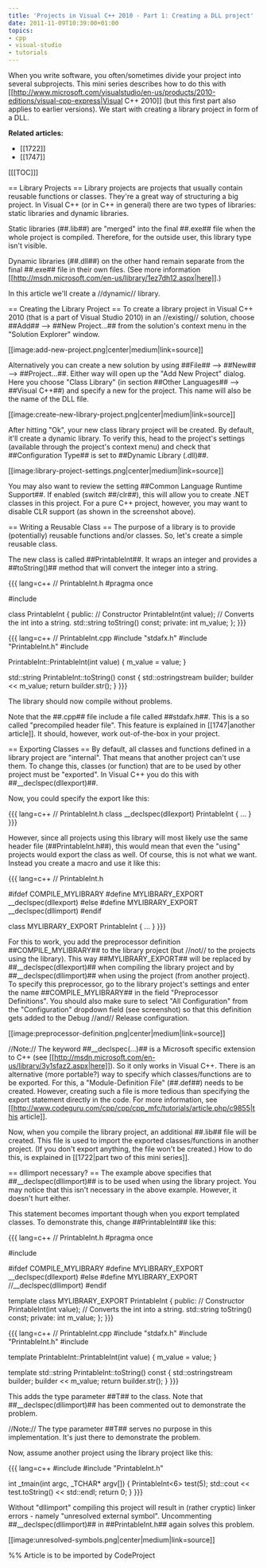 ```yaml
---
title: 'Projects in Visual C++ 2010 - Part 1: Creating a DLL project'
date: 2011-11-09T10:39:00+01:00
topics:
- cpp
- visual-studio
- tutorials
---
```


When you write software, you often/sometimes divide your project into several subprojects. This mini series describes how to do this with [[http://www.microsoft.com/visualstudio/en-us/products/2010-editions/visual-cpp-express|Visual C++ 2010]] (but this first part also applies to earlier versions). We start with creating a library project in form of a DLL.

**Related articles:**
 * [[1722]]
 * [[1747]]

<!--more-->

[[[TOC]]]

== Library Projects ==
Library projects are projects that usually contain reusable functions or classes. They're a great way of structuring a big project. In Visual C++ (or in C++ in general) there are two types of libraries: static libraries and dynamic libraries.

Static libraries (##.lib##) are "merged" into the final ##.exe## file when the whole project is compiled. Therefore, for the outside user, this library type isn't visible.

Dynamic libraries (##.dll##) on the other hand remain separate from the final ##.exe## file in their own files. (See more information [[http://msdn.microsoft.com/en-us/library/1ez7dh12.aspx|here]].)

In this article we'll create a //dynamic// library.

== Creating the Library Project ==
To create a library project in Visual C++ 2010 (that is a part of Visual Studio 2010) in an //existing// solution, choose ##Add## --> ##New Project...## from the solution's context menu in the "Solution Explorer" window.

[[image:add-new-project.png|center|medium|link=source]]

Alternatively you can create a new solution by using ##File## --> ##New## --> ##Project...##. Either way will open up the "Add New Project" dialog. Here you choose "Class Library" (in section ##Other Languages## --> ##Visual C++##) and specify a new for the project. This name will also be the name of the DLL file.

[[image:create-new-library-project.png|center|medium|link=source]]

After hitting "Ok", your new class library project will be created. By default, it'll create a dynamic library. To verify this, head to the project's settings (available through the project's context menu) and check that ##Configuration Type## is set to ##Dynamic Library (.dll)##.

[[image:library-project-settings.png|center|medium|link=source]]

You may also want to review the setting ##Common Language Runtime Support##. If enabled (switch ##/clr##), this will allow you to create .NET classes in this project. For a pure C++ project, however, you may want to disable CLR support (as shown in the screenshot above).

== Writing a Reusable Class ==
The purpose of a library is to provide (potentially) reusable functions and/or classes. So, let's create a simple reusable class.

The new class is called ##PrintableInt##. It wraps an integer and provides a ##toString()## method that will convert the integer into a string.

{{{ lang=c++
// PrintableInt.h
#pragma once

#include <string>

class PrintableInt
{
public:
  // Constructor
  PrintableInt(int value);
  // Converts the int into a string.
  std::string toString() const;
private:
  int m_value;
};
}}}

{{{ lang=c++
// PrintableInt.cpp
#include "stdafx.h"
#include "PrintableInt.h"
#include <sstream>

PrintableInt::PrintableInt(int value)
{
  m_value = value;
}

std::string PrintableInt::toString() const
{
  std::ostringstream builder;
  builder << m_value;
  return builder.str();
}
}}}

The library should now compile without problems.

Note that the ##.cpp## file include a file called ##stdafx.h##. This is a so called "precompiled header file". This feature is explained in [[1747|another article]]. It should, however, work out-of-the-box in your project.

== Exporting Classes ==
By default, all classes and functions defined in a library project are "internal". That means that another project can't use them. To change this, classes (or function) that are to be used by other project must be "exported". In Visual C++ you do this with ##__declspec(dllexport)##.

Now, you could specify the export like this:

{{{ lang=c++
// PrintableInt.h
class __declspec(dllexport) PrintableInt
{
  ...
}
}}}

However, since all projects using this library will most likely use the same header file (##PrintableInt.h##), this would mean that even the "using" projects would export the class as well. Of course, this is not what we want. Instead you create a macro and use it like this:

{{{ lang=c++
// PrintableInt.h

#ifdef COMPILE_MYLIBRARY
  #define MYLIBRARY_EXPORT __declspec(dllexport)
#else
  #define MYLIBRARY_EXPORT __declspec(dllimport)
#endif

class MYLIBRARY_EXPORT PrintableInt
{
  ...
}
}}}

For this to work, you add the preprocessor definition ##COMPILE_MYLIBRARY## to the library project (but //not// to the projects using the library). This way ##MYLIBRARY_EXPORT## will be replaced by ##__declspec(dllexport)## when compiling the library project and by ##__declspec(dllimport)## when using the project (from another project). To specify this preprocessor, go to the library project's settings and enter the name ##COMPILE_MYLIBRARY## in the field "Preprocessor Definitions". You should also make sure to select "All Configuration" from the "Configuration" dropdown field (see screenshot) so that this definition gets added to the Debug //and// Release configuration.

[[image:preprocessor-definition.png|center|medium|link=source]]

//Note:// The keyword ##__declspec(...)## is a Microsoft specific extension to C++ (see [[http://msdn.microsoft.com/en-us/library/3y1sfaz2.aspx|here]]). So it only works in Visual C++. There is an alternative (more portable?) way to specify which classes/functions are to be exported. For this, a "Module-Definition File" (##.def##) needs to be created. However, creating such a file is more tedious than specifying the export statement directly in the code. For more information, see [[http://www.codeguru.com/cpp/cpp/cpp_mfc/tutorials/article.php/c9855|this article]].

Now, when you compile the library project, an additional ##.lib## file will be created. This file is used to import the exported classes/functions in another project. (If you don't export anything, the file won't be created.) How to do this, is explained in [[1722|part two of this mini series]].

== dllimport necessary? ==
The example above specifies that ##__declspec(dllimport)## is to be used when using the library project. You may notice that this isn't necessary in the above example. However, it doesn't hurt either.

This statement becomes important though when you export templated classes. To demonstrate this, change ##PrintableInt## like this:

{{{ lang=c++
// PrintableInt.h
#pragma once

#include <string>

#ifdef COMPILE_MYLIBRARY
  #define MYLIBRARY_EXPORT __declspec(dllexport)
#else
  #define MYLIBRARY_EXPORT //__declspec(dllimport)
#endif

template<int T>
class MYLIBRARY_EXPORT PrintableInt
{
public:
  // Constructor
  PrintableInt(int value);
  // Converts the int into a string.
  std::string toString() const;
private:
  int m_value;
};
}}}

{{{ lang=c++
// PrintableInt.cpp
#include "stdafx.h"
#include "PrintableInt.h"
#include <sstream>

template<int T>
PrintableInt<T>::PrintableInt(int value)
{
  m_value = value;
}

template<int T>
std::string PrintableInt<T>::toString() const
{
  std::ostringstream builder;
  builder << m_value;
  return builder.str();
}
}}}

This adds the type parameter ##T## to the class. Note that ##__declspec(dllimport)## has been commented out to demonstrate the problem.

//Note:// The type parameter ##T## serves no purpose in this implementation. It's just there to demonstrate the problem.

Now, assume another project using the library project like this:

{{{ lang=c++
#include <iostream>
#include "PrintableInt.h"

int _tmain(int argc, _TCHAR* argv[])
{
  PrintableInt<6> test(5);
  std::cout << test.toString() << std::endl;
  return 0;
}
}}}

Without "dllimport" compiling this project will result in (rather cryptic) linker errors - namely "unresolved external symbol". Uncommenting ##__declspec(dllimport)## in ##PrintableInt.h## again solves this problem.

[[image:unresolved-symbols.png|center|medium|link=source]]


%% Article is to be imported by CodeProject
<a href="http://www.codeproject.com/script/Articles/BlogFeedList.aspx?amid=274673" rel="tag" style="display:none">CodeProject</a>
